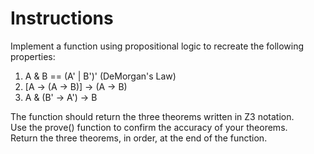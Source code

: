 # Instructions

Implement a function using propositional logic to 
recreate the following properties:

1. A & B == (A' | B')' (DeMorgan's Law)
2. [A -> (A -> B)] -> (A -> B)
3. A & (B' -> A') -> B

The function should return the three theorems written in Z3 notation.  
Use the prove() function to confirm the accuracy of your theorems.  
Return the three theorems, in order, at the end of the function.  
